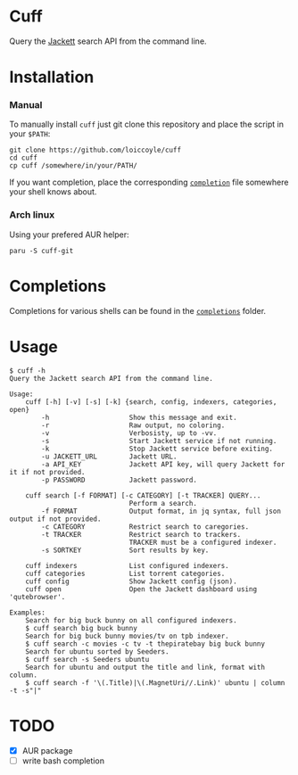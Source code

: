# Cuff

Query the [Jackett](https://github.com/jackett/jackett) search API from the command line.

# Installation

### Manual

To manually install `cuff` just git clone this repository and place the script in your `$PATH`:
```
git clone https://github.com/loiccoyle/cuff
cd cuff
cp cuff /somewhere/in/your/PATH/
```

If you want <TAB> completion, place the corresponding [`completion`](completions) file somewhere your shell knows about.

### Arch linux

Using your prefered AUR helper:
```
paru -S cuff-git
```

# Completions

Completions for various shells can be found in the [`completions`](completions) folder.

# Usage

```
$ cuff -h
Query the Jackett search API from the command line.

Usage:
    cuff [-h] [-v] [-s] [-k] {search, config, indexers, categories, open}
        -h                    Show this message and exit.
        -r                    Raw output, no coloring.
        -v                    Verbosisty, up to -vv.
        -s                    Start Jackett service if not running.
        -k                    Stop Jackett service before exiting.
        -u JACKETT_URL        Jackett URL.
        -a API_KEY            Jackett API key, will query Jackett for it if not provided.
        -p PASSWORD           Jackett password.

    cuff search [-f FORMAT] [-c CATEGORY] [-t TRACKER] QUERY...
                              Perform a search.
        -f FORMAT             Output format, in jq syntax, full json output if not provided.
        -c CATEGORY           Restrict search to caregories.
        -t TRACKER            Restrict search to trackers.
                              TRACKER must be a configured indexer.
        -s SORTKEY            Sort results by key.

    cuff indexers             List configured indexers.
    cuff categories           List torrent categories.
    cuff config               Show Jackett config (json).
    cuff open                 Open the Jackett dashboard using 'qutebrowser'.

Examples:
    Search for big buck bunny on all configured indexers.
    $ cuff search big buck bunny
    Search for big buck bunny movies/tv on tpb indexer.
    $ cuff search -c movies -c tv -t thepiratebay big buck bunny
    Search for ubuntu sorted by Seeders.
    $ cuff search -s Seeders ubuntu
    Search for ubuntu and output the title and link, format with column.
    $ cuff search -f '\(.Title)|\(.MagnetUri//.Link)' ubuntu | column -t -s"|"
```

# TODO
- [x] AUR package
- [ ] write bash completion
